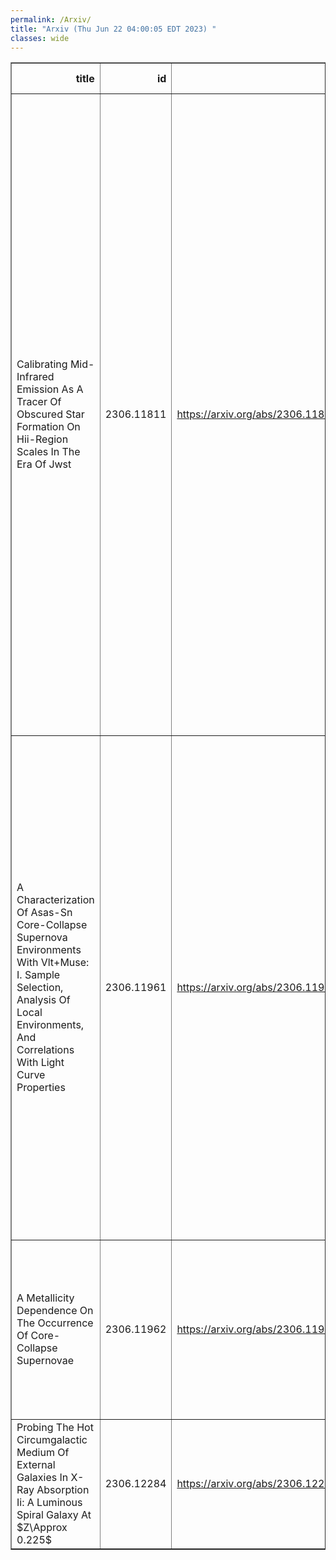 ```yaml
---
permalink: /Arxiv/
title: "Arxiv (Thu Jun 22 04:00:05 EDT 2023) "
classes: wide
---
```

<table border="1" class="dataframe">
  <thead>
    <tr style="text-align: right;">
      <th>title</th>
      <th>id</th>
      <th>url</th>
      <th>authors</th>
      <th>Local Authors</th>
    </tr>
  </thead>
  <tbody>
    <tr>
      <td>Calibrating Mid-Infrared Emission As A Tracer Of Obscured Star Formation   On Hii-Region Scales In The Era Of Jwst</td>
      <td>2306.11811</td>
      <td><a href="https://arxiv.org/abs/2306.11811" target="_blank">https://arxiv.org/abs/2306.11811</a></td>
      <td>Francesco Belfiore, Adam K. Leroy, Thomas G. Williams, Ashley T. Barnes, Frank Bigiel, Médéric Boquien, Yixian Cao, Jérémy Chastenet, Enrico Congiu, Daniel A. Dale, Oleg V. Egorov, Cosima Eibensteiner, Eric Emsellem, Simon C. O. Glover, Brent Groves, Hamid Hassani, Ralf S. Klessen, Kathryn Kreckel, Lukas Neumann, Justus Neumann, Miguel Querejeta, Erik Rosolowsky, Patricia Sanchez-Blazquez, Karin Sandstrom, Eva Schinnerer, Jiayi Sun, Jessica Sutter, Elizabeth J. Watkins</td>
      <td>Adam Leroy</td>
    </tr>
    <tr>
      <td>A Characterization Of Asas-Sn Core-Collapse Supernova Environments With   Vlt+Muse: I. Sample Selection, Analysis Of Local Environments, And   Correlations With Light Curve Properties</td>
      <td>2306.11961</td>
      <td><a href="https://arxiv.org/abs/2306.11961" target="_blank">https://arxiv.org/abs/2306.11961</a></td>
      <td>Thallis Pessi, Jose L. Prieto, Joseph P. Anderson, Lluís Galbany, Joseph D. Lyman, Christopher Kochanek, Subo Dong, Francisco Forster, Raul González-Díaz, Santiago Gonzalez-Gaitan, Claudia P. Gutiérrez, Thomas W. -S. Holoien, Philip A. James, Cristina Jiménez-Palau, Evelyn J. Johnston, Hanindyo Kuncarayakti, Fabián Rosales-Ortega, Sebastian F. Sánchez, Steve Schulze, Benjamin Shappee</td>
      <td>Christopher Kochanek</td>
    </tr>
    <tr>
      <td>A Metallicity Dependence On The Occurrence Of Core-Collapse Supernovae</td>
      <td>2306.11962</td>
      <td><a href="https://arxiv.org/abs/2306.11962" target="_blank">https://arxiv.org/abs/2306.11962</a></td>
      <td>Thallis Pessi, Joseph P. Anderson, Joseph D. Lyman, Jose L. Prieto, Lluís Galbany, Christopher S. Kochanek, Sebastian F. Sánchez, Hanindyo Kuncarayakti</td>
      <td>Christopher Kochanek</td>
    </tr>
    <tr>
      <td>Probing The Hot Circumgalactic Medium Of External Galaxies In X-Ray   Absorption Ii: A Luminous Spiral Galaxy At $Z\Approx 0.225$</td>
      <td>2306.12284</td>
      <td><a href="https://arxiv.org/abs/2306.12284" target="_blank">https://arxiv.org/abs/2306.12284</a></td>
      <td>Smita Mathur, Sanskriti Das, Anjali Gupta, Yair Krongold</td>
      <td>Anjali Gupta, Sanskriti Das, Smita Mathur</td>
    </tr>
  </tbody>
</table>